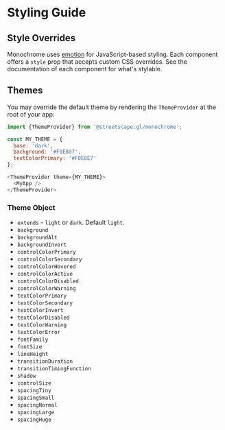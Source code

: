 # Styling Guide

## Style Overrides

Monochrome uses [emotion](https://emotion.sh) for JavaScript-based styling. Each component offers a `style` prop that accepts custom CSS overrides. See the documentation of each component for what's stylable.

## Themes

You may override the default theme by rendering the `ThemeProvider` at the root of your app:

```js
import {ThemeProvider} from '@streetscape.gl/monochrome';

const MY_THEME = {
  base: 'dark',
  background: '#F0E807',
  textColorPrimary: '#F0E8E7'
};

<ThemeProvider theme={MY_THEME}>
  <MyApp />
</ThemeProvider>
```

### Theme Object

- `extends` - `light` or `dark`. Default `light`.
- `background`
- `backgroundAlt`
- `backgroundInvert`
- `controlColorPrimary`
- `controlColorSecondary`
- `controlColorHovered`
- `controlColorActive`
- `controlColorDisabled`
- `controlColorWarning`
- `textColorPrimary`
- `textColorSecondary`
- `textColorInvert`
- `textColorDisabled`
- `textColorWarning`
- `textColorError`
- `fontFamily`
- `fontSize`
- `lineHeight`
- `transitionDuration`
- `transitionTimingFunction`
- `shadow`
- `controlSize`
- `spacingTiny`
- `spacingSmall`
- `spacingNormal`
- `spacingLarge`
- `spacingHuge`
